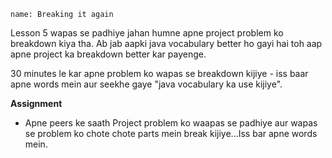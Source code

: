 ```ngMeta
name: Breaking it again
```

Lesson 5 wapas se padhiye jahan humne apne project problem ko breakdown kiya tha. Ab jab aapki java vocabulary better ho gayi hai toh aap apne project ka breakdown better kar payenge.

30 minutes le kar apne problem ko wapas se breakdown kijiye - iss baar apne words mein aur seekhe gaye "java vocabulary ka use kijiye".


**Assignment**

- Apne peers ke saath Project problem ko waapas se padhiye aur wapas se problem ko chote chote parts mein break kijiye...Iss bar apne words mein.
